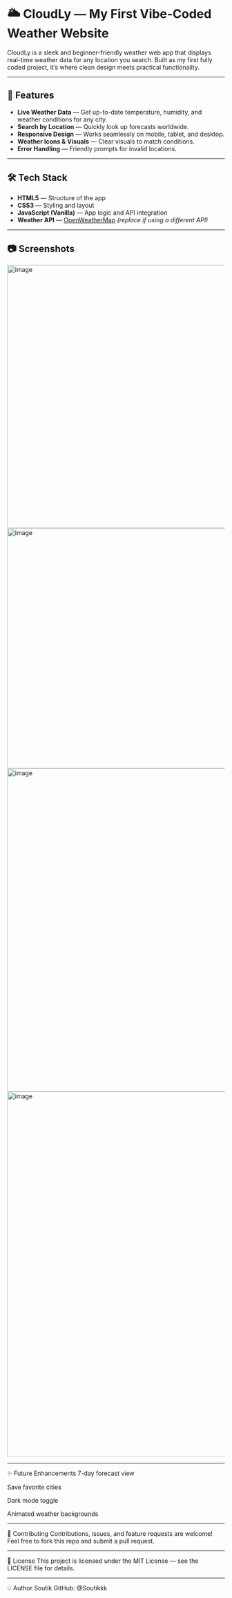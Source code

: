 
# 🌥 CloudLy — My First Vibe-Coded Weather Website

CloudLy is a sleek and beginner-friendly weather web app that displays real-time weather data for any location you search. Built as my first fully coded project, it’s where clean design meets practical functionality.

---

## 🚀 Features

- **Live Weather Data** — Get up-to-date temperature, humidity, and weather conditions for any city.
- **Search by Location** — Quickly look up forecasts worldwide.
- **Responsive Design** — Works seamlessly on mobile, tablet, and desktop.
- **Weather Icons & Visuals** — Clear visuals to match conditions.
- **Error Handling** — Friendly prompts for invalid locations.

---

## 🛠 Tech Stack

- **HTML5** — Structure of the app
- **CSS3** — Styling and layout
- **JavaScript (Vanilla)** — App logic and API integration
- **Weather API** — [OpenWeatherMap](https://openweathermap.org/api) *(replace if using a different API)*

---

## 📷 Screenshots

<img width="1874" height="610" alt="image" src="https://github.com/user-attachments/assets/16ed3576-e3ce-42ac-88f1-daf3e0fe3305" />
<img width="1887" height="557" alt="image" src="https://github.com/user-attachments/assets/93e3209c-3fa8-433e-b227-dd4ede234b48" />
<img width="1911" height="749" alt="image" src="https://github.com/user-attachments/assets/93145334-c0af-4f6d-aa30-849c2a21f54f" />
<img width="1863" height="847" alt="image" src="https://github.com/user-attachments/assets/f94d8329-b0b5-43fc-ab3e-cd90387d8921" />



---

✨ Future Enhancements
7-day forecast view

Save favorite cities

Dark mode toggle

Animated weather backgrounds

---

🤝 Contributing
Contributions, issues, and feature requests are welcome! Feel free to fork this repo and submit a pull request.

---

📄 License
This project is licensed under the MIT License — see the LICENSE file for details.

---

💡 Author
Soutik GitHub: @Soutikkk
